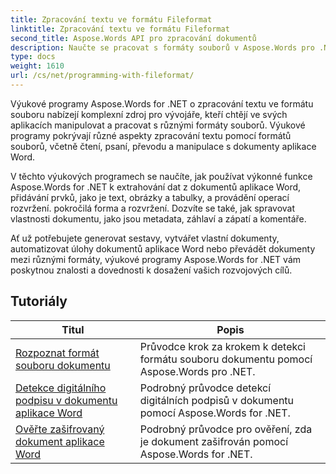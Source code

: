 ```yaml
---
title: Zpracování textu ve formátu Fileformat
linktitle: Zpracování textu ve formátu Fileformat
second_title: Aspose.Words API pro zpracování dokumentů
description: Naučte se pracovat s formáty souborů v Aspose.Words pro .NET. Výukové programy vás provedou různými funkcemi, jako je detekce formátu souboru, převod mezi formáty.
type: docs
weight: 1610
url: /cs/net/programming-with-fileformat/
---
```

Výukové programy Aspose.Words for .NET o zpracování textu ve formátu souboru nabízejí komplexní zdroj pro vývojáře, kteří chtějí ve svých aplikacích manipulovat a pracovat s různými formáty souborů. Výukové programy pokrývají různé aspekty zpracování textu pomocí formátů souborů, včetně čtení, psaní, převodu a manipulace s dokumenty aplikace Word.

V těchto výukových programech se naučíte, jak používat výkonné funkce Aspose.Words for .NET k extrahování dat z dokumentů aplikace Word, přidávání prvků, jako je text, obrázky a tabulky, a provádění operací rozvržení. pokročilá forma a rozvržení. Dozvíte se také, jak spravovat vlastnosti dokumentu, jako jsou metadata, záhlaví a zápatí a komentáře.

Ať už potřebujete generovat sestavy, vytvářet vlastní dokumenty, automatizovat úlohy dokumentů aplikace Word nebo převádět dokumenty mezi různými formáty, výukové programy Aspose.Words for .NET vám poskytnou znalosti a dovednosti k dosažení vašich rozvojových cílů.

 ## Tutoriály
| Titul | Popis |
| --- | --- |
| [Rozpoznat formát souboru dokumentu](./detect-file-format/) | Průvodce krok za krokem k detekci formátu souboru dokumentu pomocí Aspose.Words pro .NET. |
| [Detekce digitálního podpisu v dokumentu aplikace Word](./detect-document-signatures/) | Podrobný průvodce detekcí digitálních podpisů v dokumentu pomocí Aspose.Words for .NET. |
| [Ověřte zašifrovaný dokument aplikace Word](./verify-encrypted-document/) | Podrobný průvodce pro ověření, zda je dokument zašifrován pomocí Aspose.Words for .NET. |